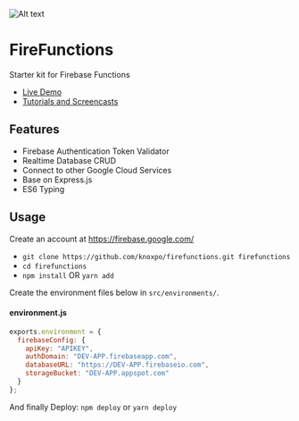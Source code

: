 ![Alt text](https://firebasestorage.googleapis.com/v0/b/knoxpo-60263.appspot.com/o/public%2Ffcees6.png?alt=media&token=1f75b4fc-daf0-435c-aba7-9328e27a07e8 "FireFunctions")

# FireFunctions
Starter kit for Firebase Functions

- [Live Demo](https://firestarter-96e460.firebaseapp.com/)
- [Tutorials and Screencasts](https://medium.com/knoxpo)

## Features

- Firebase Authentication Token Validator
- Realtime Database CRUD
- Connect to other Google Cloud Services
- Base on Express.js
- ES6 Typing

## Usage

Create an account at https://firebase.google.com/

- `git clone https://github.com/knoxpo/firefunctions.git firefunctions`
- `cd firefunctions`
- `npm install` OR `yarn add`

Create the environment files below in `src/environments/`.

#### environment.js
```javascript
exports.environment = {
  firebaseConfig: {
    apiKey: "APIKEY",
    authDomain: "DEV-APP.firebaseapp.com",
    databaseURL: "https://DEV-APP.firebaseio.com",
    storageBucket: "DEV-APP.appspot.com"
  }
};
```

And finally Deploy: `npm deploy` or `yarn deploy`

